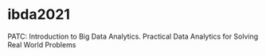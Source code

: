 # ibda2021
PATC: Introduction to Big Data Analytics. Practical Data Analytics for Solving Real World Problems
